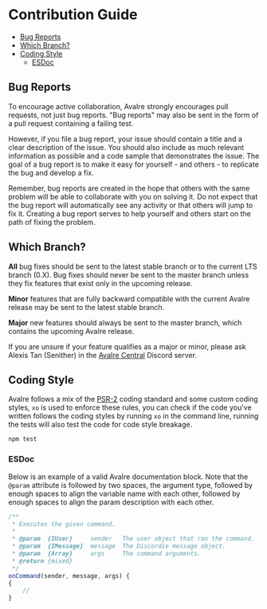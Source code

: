 # Contribution Guide

- [Bug Reports](#bug-reports)
- [Which Branch?](#which-branch)
- [Coding Style](#coding-style)
    - [ESDoc](#esdoc)

<a name="bug-reports"></a>
## Bug Reports

To encourage active collaboration, AvaIre strongly encourages pull requests, not just bug reports. "Bug reports" may also be sent in the form of a pull request containing a failing test.

However, if you file a bug report, your issue should contain a title and a clear description of the issue. You should also include as much relevant information as possible and a code sample that demonstrates the issue. The goal of a bug report is to make it easy for yourself - and others - to replicate the bug and develop a fix.

Remember, bug reports are created in the hope that others with the same problem will be able to collaborate with you on solving it. Do not expect that the bug report will automatically see any activity or that others will jump to fix it. Creating a bug report serves to help yourself and others start on the path of fixing the problem.

<a name="which-branch"></a>
## Which Branch?

**All** bug fixes should be sent to the latest stable branch or to the current LTS branch (0.X). Bug fixes should never be sent to the master branch unless they fix features that exist only in the upcoming release.

**Minor** features that are fully backward compatible with the current AvaIre release may be sent to the latest stable branch.

**Major** new features should always be sent to the master branch, which contains the upcoming AvaIre release.

If you are unsure if your feature qualifies as a major or minor, please ask Alexis Tan (Senither) in the [AvaIre Central](https://avairebot.com/support) Discord server.

<a name="coding-style"></a>
## Coding Style

AvaIre follows a mix of the [PSR-2](https://github.com/php-fig/fig-standards/blob/master/accepted/PSR-2-coding-style-guide.md) coding standard and some custom coding styles, `xo` is used to enforce these rules, you can check if the code you've written follows the coding styles by running `xo` in the command line, running the tests will also test the code for code style breakage.

    npm test

<a name="esdoc"></a>
### ESDoc

Below is an example of a valid AvaIre documentation block. Note that the `@param` attribute is followed by two spaces, the argument type, followed by enough spaces to align the variable name with each other, followed by enough spaces to align the param description with each other.

```javascript
/**
 * Executes the given command.
 *
 * @param  {IUser}     sender   The user object that ran the command.
 * @param  {IMessage}  message  The Discordie message object.
 * @param  {Array}     args     The command arguments.
 * @return {mixed}
 */
onCommand(sender, message, args) {
{
    //
}
```
